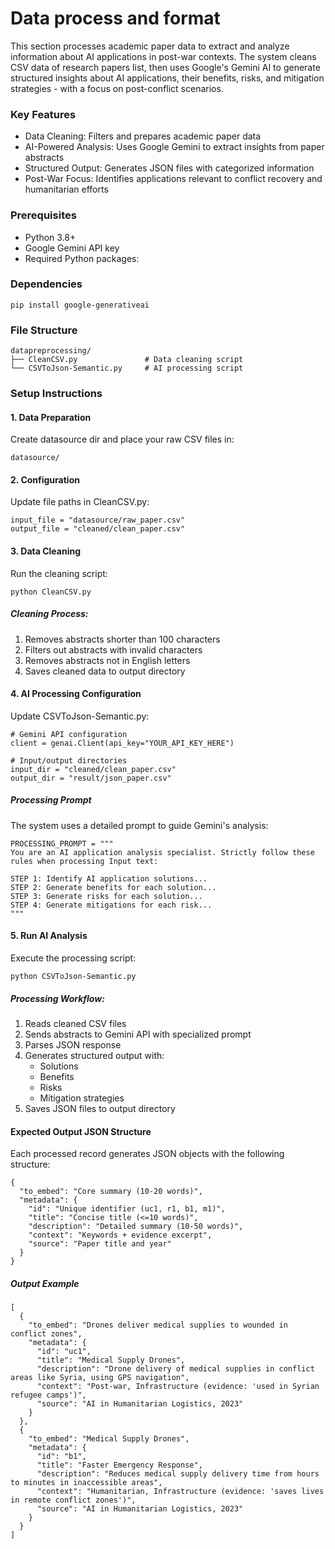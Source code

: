 <h1>Data process and format</h1>
This section processes academic paper data to extract and analyze information about AI applications in post-war contexts. The system cleans CSV data of research papers list, then uses Google's Gemini AI to generate structured insights about AI applications, their benefits, risks, and mitigation strategies - with a focus on post-conflict scenarios.

### Key Features
- Data Cleaning: Filters and prepares academic paper data
- AI-Powered Analysis: Uses Google Gemini to extract insights from paper abstracts
- Structured Output: Generates JSON files with categorized information
- Post-War Focus: Identifies applications relevant to conflict recovery and humanitarian efforts

### Prerequisites
- Python 3.8+
- Google Gemini API key
- Required Python packages:

### Dependencies
```
pip install google-generativeai
```

### File Structure
```
datapreprocessing/
├── CleanCSV.py               # Data cleaning script    
└── CSVToJson-Semantic.py     # AI processing script
```
### Setup Instructions
#### 1. Data Preparation
Create datasource dir and place your raw CSV files in:
```
datasource/
```
#### 2. Configuration
Update file paths in CleanCSV.py:
```
input_file = "datasource/raw_paper.csv"
output_file = "cleaned/clean_paper.csv"
```
#### 3. Data Cleaning
Run the cleaning script:
```
python CleanCSV.py
```
##### Cleaning Process:
1. Removes abstracts shorter than 100 characters
2. Filters out abstracts with invalid characters
3. Removes abstracts not in English letters
4. Saves cleaned data to output directory

#### 4. AI Processing Configuration
Update CSVToJson-Semantic.py:
```
# Gemini API configuration
client = genai.Client(api_key="YOUR_API_KEY_HERE")

# Input/output directories
input_dir = "cleaned/clean_paper.csv"
output_dir = "result/json_paper.csv"
```
##### Processing Prompt
The system uses a detailed prompt to guide Gemini's analysis:
```
PROCESSING_PROMPT = """
You are an AI application analysis specialist. Strictly follow these rules when processing Input text:

STEP 1: Identify AI application solutions...
STEP 2: Generate benefits for each solution...
STEP 3: Generate risks for each solution...
STEP 4: Generate mitigations for each risk...
"""
```
#### 5. Run AI Analysis
Execute the processing script:
```
python CSVToJson-Semantic.py
```
##### Processing Workflow:
1. Reads cleaned CSV files
2. Sends abstracts to Gemini API with specialized prompt
3. Parses JSON response
4. Generates structured output with:
    - Solutions
    - Benefits
    - Risks
    - Mitigation strategies
5. Saves JSON files to output directory

#### Expected Output JSON Structure
Each processed record generates JSON objects with the following structure:
```
{
  "to_embed": "Core summary (10-20 words)",
  "metadata": {
    "id": "Unique identifier (uc1, r1, b1, m1)",
    "title": "Concise title (<=10 words)",
    "description": "Detailed summary (10-50 words)",
    "context": "Keywords + evidence excerpt",
    "source": "Paper title and year"
  }
}
```
##### Output Example
```
[
  {
    "to_embed": "Drones deliver medical supplies to wounded in conflict zones",
    "metadata": {
      "id": "uc1",
      "title": "Medical Supply Drones",
      "description": "Drone delivery of medical supplies in conflict areas like Syria, using GPS navigation",
      "context": "Post-war, Infrastructure (evidence: 'used in Syrian refugee camps')",
      "source": "AI in Humanitarian Logistics, 2023"
    }
  },
  {
    "to_embed": "Medical Supply Drones",
    "metadata": {
      "id": "b1",
      "title": "Faster Emergency Response",
      "description": "Reduces medical supply delivery time from hours to minutes in inaccessible areas",
      "context": "Humanitarian, Infrastructure (evidence: 'saves lives in remote conflict zones')",
      "source": "AI in Humanitarian Logistics, 2023"
    }
  }
]
```
